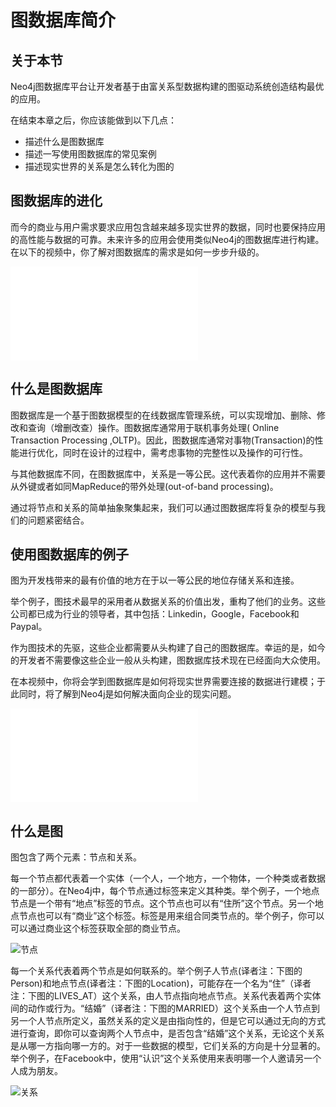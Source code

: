 # 图数据库简介

## 关于本节

Neo4j图数据库平台让开发者基于由富关系型数据构建的图驱动系统创造结构最优的应用。

在结束本章之后，你应该能做到以下几点：

+ 描述什么是图数据库
+ 描述一写使用图数据库的常见案例
+ 描述现实世界的关系是怎么转化为图的

##  图数据库的进化

而今的商业与用户需求要求应用包含越来越多现实世界的数据，同时也要保持应用的高性能与数据的可靠。未来许多的应用会使用类似Neo4j的图数据库进行构建。在以下的视频中，你了解对图数据库的需求是如何一步步升级的。

<iframe src="//player.bilibili.com/player.html?aid=71854166&cid=124507192&page=1" scrolling="no" border="0" frameborder="no" framespacing="0" allowfullscreen="true"> </iframe>

## 什么是图数据库

图数据库是一个基于图数据模型的在线数据库管理系统，可以实现增加、删除、修改和查询（增删改查）操作。图数据库通常用于联机事务处理( Online Transaction Processing ,OLTP)。因此，图数据库通常对事物(Transaction)的性能进行优化，同时在设计的过程中，需考虑事物的完整性以及操作的可行性。

与其他数据库不同，在图数据库中，关系是一等公民。这代表着你的应用并不需要从外键或者如同MapReduce的带外处理(out-of-band processing)。

通过将节点和关系的简单抽象聚集起来，我们可以通过图数据库将复杂的模型与我们的问题紧密结合。

## 使用图数据库的例子

图为开发栈带来的最有价值的地方在于以一等公民的地位存储关系和连接。

举个例子，图技术最早的采用者从数据关系的价值出发，重构了他们的业务。这些公司都已成为行业的领导者，其中包括：Linkedin，Google，Facebook和Paypal。

作为图技术的先驱，这些企业都需要从头构建了自己的图数据库。幸运的是，如今的开发者不需要像这些企业一般从头构建，图数据库技术现在已经面向大众使用。

在本视频中，你将会学到图数据库是如何将现实世界需要连接的数据进行建模；于此同时，将了解到Neo4j是如何解决面向企业的现实问题。

<iframe src="//player.bilibili.com/player.html?aid=71854166&cid=124507270&page=2" scrolling="no" border="0" frameborder="no" framespacing="0" allowfullscreen="true"> </iframe>

## 什么是图

图包含了两个元素：节点和关系。

每一个节点都代表着一个实体（一个人，一个地方，一个物体，一个种类或者数据的一部分）。在Neo4j中，每个节点通过标签来定义其种类。举个例子，一个地点节点是一个带有“地点”标签的节点。这个节点也可以有“住所”这个节点。另一个地点节点也可以有“商业”这个标签。标签是用来组合同类节点的。举个例子，你可以可以通过商业这个标签获取全部的商业节点。

![节点](https://s3-us-west-1.amazonaws.com/data.neo4j.com/intro-neo4j/img/Nodes.png "节点示例")

每一个关系代表着两个节点是如何联系的。举个例子人节点(译者注：下图的Person)和地点节点(译者注：下图的Location)，可能存在一个名为“住”（译者注：下图的LIVES_AT）这个关系，由人节点指向地点节点。关系代表着两个实体间的动作或行为。“结婚”（译者注：下图的MARRIED）这个关系由一个人节点到另一个人节点所定义，虽然关系的定义是由指向性的，但是它可以通过无向的方式进行查询，即你可以查询两个人节点中，是否包含“结婚”这个关系，无论这个关系是从哪一方指向哪一方的。对于一些数据的模型，它们关系的方向是十分显著的。举个例子，在Facebook中，使用“认识”这个关系使用来表明哪一个人邀请另一个人成为朋友。

![关系](https://s3-us-west-1.amazonaws.com/data.neo4j.com/intro-neo4j/img/Relationships.png "关系示例图")

